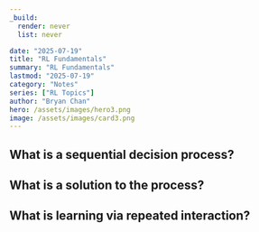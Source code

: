 ```yaml
---
_build:
  render: never
  list: never

date: "2025-07-19"
title: "RL Fundamentals"
summary: "RL Fundamentals"
lastmod: "2025-07-19"
category: "Notes"
series: ["RL Topics"]
author: "Bryan Chan"
hero: /assets/images/hero3.png
image: /assets/images/card3.png
---
```



## What is a sequential decision process?

## What is a solution to the process?

## What is learning via repeated interaction?












